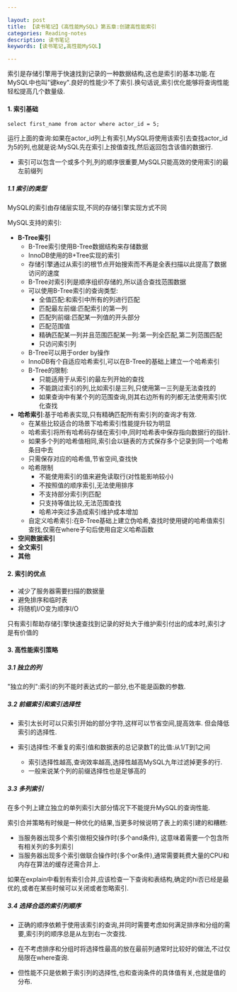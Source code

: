 ```yaml
---

layout: post
title: 【读书笔记】《高性能MySQL》第五章:创建高性能索引
categories: Reading-notes
description: 读书笔记
keywords: [读书笔记,高性能MySQL]

---
```


索引是存储引擎用于快速找到记录的一种数据结构,这也是索引的基本功能.在MySQL中也叫"键key".良好的性能少不了索引.换句话说,索引优化能够将查询性能轻松提高几个数量级.

#### 1. 索引基础

```mysql
select first_name from actor where actor_id = 5;
```

运行上面的查询:如果在actor_id列上有索引,MySQL将使用该索引去查找actor_id为5的列,也就是说:MySQL先在索引上按值查找,然后返回包含该值的数据行.

* 索引可以包含一个或多个列,列的顺序很重要,MySQL只能高效的使用索引的最左前缀列

##### 1.1 索引的类型

MySQL的索引由存储层实现,不同的存储引擎实现方式不同

MySQL支持的索引:

* **B-Tree索引**
  * B-Tree索引使用B-Tree数据结构来存储数据
  * InnoDB使用的B+Tree实现的索引
  * 存储引擎通过从索引的根节点开始搜索而不再是全表扫描以此提高了数据访问的速度
  * B-Tree对索引列是顺序组织存储的,所以适合查找范围数据
  * 可以使用B-Tree索引的查询类型:
    * 全值匹配:和索引中所有的列进行匹配
    * 匹配最左前缀:匹配索引的第一列
    * 匹配列前缀:匹配某一列值的开头部分
    * 匹配范围值
    * 精确匹配某一列并且范围匹配某一列:第一列全匹配,第二列范围匹配
    * 只访问索引列
  * B-Tree可以用于order by操作
  * InnoDB有个自适应哈希索引,可以在B-Tree的基础上建立一个哈希索引
  * B-Tree的限制:
    * 只能适用于从索引的最左列开始的查找
    * 不能跳过索引的列,比如索引是三列,只使用第一三列是无法查找的
    * 如果查询中有某个列的范围查询,则其右边所有的列都无法使用索引优化查找
* **哈希索引**:基于哈希表实现,只有精确匹配所有索引列的查询才有效.
  * 在某些比较适合的场景下哈希索引性能提升较为明显
  * 哈希索引将所有哈希码存储在索引中,同时哈希表中保存指向数据行的指针.
  * 如果多个列的哈希值相同,索引会以链表的方式保存多个记录到同一个哈希条目中去
  * 只需保存对应的哈希值,节省空间,查找快
  * 哈希限制
    * 不能使用索引的值来避免读取行(对性能影响较小)
    * 不按照值的顺序索引,无法使用排序
    * 不支持部分索引列匹配
    * 只支持等值比较,无法范围查找
    * 哈希冲突过多造成索引维护成本增加
  * 自定义哈希索引:在B-Tree基础上建立伪哈希,查找时使用键的哈希值索引查找,仅需在where子句后使用自定义哈希函数
* **空间数据索引**
* **全文索引**
* **其他**

#### 2. 索引的优点

* 减少了服务器需要扫描的数据量
* 避免排序和临时表
* 将随机I/O变为顺序I/O

只有索引帮助存储引擎快速查找到记录的好处大于维护索引付出的成本时,索引才是有价值的

#### 3. 高性能索引策略

##### 3.1 独立的列

"独立的列":索引的列不能时表达式的一部分,也不能是函数的参数.

##### 3.2 前缀索引和索引选择性

* 索引太长时可以只索引开始的部分字符,这样可以节省空间,提高效率.  但会降低索引的选择性.

* 索引选择性:不重复的索引值和数据表的总记录数T的比值:从1/T到1之间
  * 索引选择性越高,查询效率越高,选择性越高MySQL九年过滤掉更多的行.
  * 一般来说某个列的前缀选择性也是足够高的

##### 3.3 多列索引

在多个列上建立独立的单列索引大部分情况下不能提升MySQL的查询性能.

索引合并策略有时候是一种优化的结果,当更多时候说明了表上的索引建的和糟糕:

* 当服务器出现多个索引做相交操作时(多个and条件),	这意味着需要一个包含所有相关列的多列索引
* 当服务器出现多个索引做联合操作时(多个or条件),通常需要耗费大量的CPU和内存在算法的缓存还需合并上.

如果在explain中看到有索引合并,应该检查一下查询和表结构,确定的hi否已经是最优的,或者在某些时候可以关闭或者忽略索引.

##### 3.4 选择合适的索引列顺序

* 正确的顺序依赖于使用该索引的查询,并同时需要考虑如何满足排序和分组的需要,索引列的顺序总是从左到右一次查找.

* 在不考虑排序和分组时将选择性最高的放在最前列通常时比较好的做法,不过仅局限在where查询.

* 但性能不只是依赖于索引列的选择性,也和查询条件的具体值有关,也就是值的分布.
